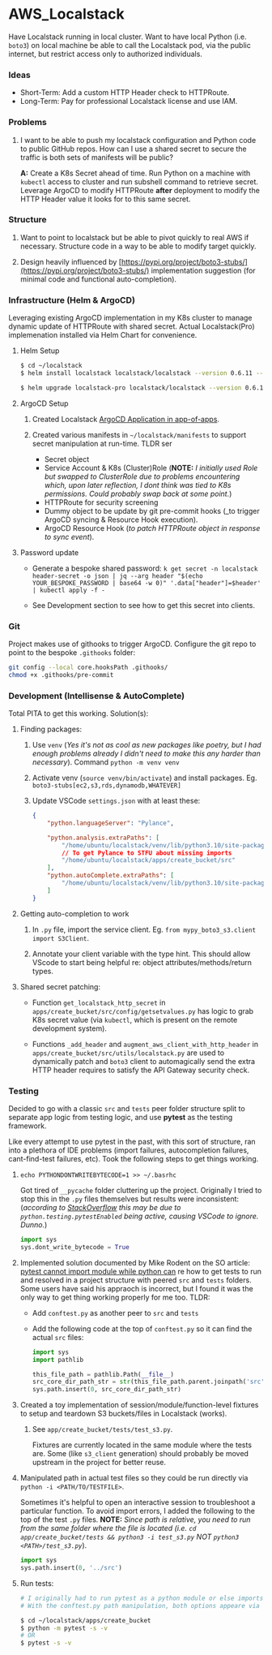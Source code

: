 # AWS_Localstack

Have Localstack running in local cluster. Want to have local Python (i.e. `boto3`) on local machine be able to call the Localstack pod, via the public internet, but restrict access only to authorized individuals. 


### Ideas
- Short-Term: Add a custom HTTP Header check to HTTPRoute. 
- Long-Term: Pay for professional Localstack license and use IAM.


### Problems
1. I want to be able to push my localstack configuration and Python code to public GitHub repos. How can I use a shared secret to secure the traffic is both sets of manifests will be public?

    **A:** Create a K8s Secret ahead of time. Run Python on a machine with `kubectl` access to cluster and run subshell command to retrieve secret. Leverage ArgoCD to modify HTTPRoute **after** deployment to modify the HTTP Header value it looks for to this same secret.


### Structure

1. Want to point to localstack but be able to pivot quickly to real AWS if necessary. Structure code in a way to be able to modify target quickly.

2. Design heavily influenced by [https://pypi.org/project/boto3-stubs/](https://pypi.org/project/boto3-stubs/) implementation suggestion (for minimal code and functional auto-completion).


### Infrastructure (Helm & ArgoCD)

Leveraging existing ArgoCD implementation in my K8s cluster to manage dynamic update of HTTPRoute with shared secret.
Actual Localstack(Pro) implemenation installed via Helm Chart for convenience. 

1. Helm Setup

    ```bash
    $ cd ~/localstack
    $ helm install localstack localstack/localstack --version 0.6.11 --create-namespace --namespace localstack --values helm/pro-values.yaml

    $ helm upgrade localstack-pro localstack/localstack --version 0.6.11 --namespace localstack --values pro-values.yaml
    ```

2. ArgoCD Setup

    1. Created Localstack [ArgoCD Application in app-of-apps](https://github.com/gwright99/ci_cd_for_k8s/blob/main/charts/root-app/templates/localstack.yaml).

    2. Created various manifests in `~/localstack/manifests` to support secret manipulation at run-time. TLDR ser
        - Secret object
        - Service Account & K8s (Cluster)Role (**NOTE:** _I initially used Role but swapped to ClusterRole due to problems encountering which, upon later reflection, I dont think was tied to K8s permissions. Could probably swap back at some point._)
        - HTTPRoute for security screening
        - Dummy object to be update by git pre-commit hooks (_to trigger ArgoCD syncing & Resource Hook execution).
        - ArgoCD Resource Hook (_to patch HTTPRoute object in response to sync event_).

3. Password update

    - Generate a bespoke shared password: `k get secret -n localstack header-secret -o json | jq --arg header "$(echo YOUR_BESPOKE_PASSWORD | base64 -w 0)" '.data["header"]=$header' | kubectl apply -f - `

    - See Development section to see how to get this secret into clients.


### Git

Project makes use of githooks to trigger ArgoCD. Configure the git repo to point to the bespoke `.githooks` folder:

```bash
git config --local core.hooksPath .githooks/
chmod +x .githooks/pre-commit
```


### Development (Intellisense & AutoComplete)

Total PITA to get this working. Solution(s):

1. Finding packages:

    1. Use `venv` (_Yes it's not as cool as new packages like poetry, but I had enough problems already I didn't need to make this any harder than necessary_). Command `python -m venv venv`

    2. Activate venv (`source venv/bin/activate`) and install packages. Eg. `boto3-stubs[ec2,s3,rds,dynamodb,WHATEVER]`

    3. Update VSCode `settings.json` with at least these:
        ```json
        {
            "python.languageServer": "Pylance",

            "python.analysis.extraPaths": [
                "/home/ubuntu/localstack/venv/lib/python3.10/site-packages",
                // To get Pylance to STFU about missing imports
                "/home/ubuntu/localstack/apps/create_bucket/src"
            ],
            "python.autoComplete.extraPaths": [
                "/home/ubuntu/localstack/venv/lib/python3.10/site-packages",
            ]
        }
        ```

2. Getting auto-completion to work

    1. In `.py` file, import the service client. Eg. `from mypy_boto3_s3.client import S3Client`.
    
    2. Annotate your client variable with the type hint. This should allow VScode to start being helpful re: object attributes/methods/return types.

3. Shared secret patching:

    - Function `get_localstack_http_secret` in `apps/create_bucket/src/config/getsetvalues.py` has logic to grab K8s secret value (via `kubectl`, which is present on the remote development system).
    
    - Functions `_add_header` and `augment_aws_client_with_http_header` in `apps/create_bucket/src/utils/localstack.py` are used to dynamically patch and `boto3` client to automagically send the extra HTTP header requires to satisfy the API Gateway security check.
 

### Testing

Decided to go with a classic `src` and `tests` peer folder structure split to separate app logic from testing logic, and use **pytest** as the testing framework. 

Like every attempt to use pytest in the past, with this sort of structure, ran into a plethora of IDE problems (import failures, autocompletion failures, cant-find-test failures, etc). Took the following steps to get things working.

1. `echo PYTHONDONTWRITEBYTECODE=1 >> ~/.basrhc`

    Got tired of `__pycache` folder cluttering up the project. Originally I tried to stop this in the `.py` files themselves but results were inconsistent: (_according to [StackOverflow](https://stackoverflow.com/questions/50752302/python3-pycache-generating-even-if-pythondontwritebytecode-1) this may be due to `python.testing.pytestEnabled` being active, causing VSCode to ignore. Dunno._)

    ```python
    import sys
    sys.dont_write_bytecode = True
    ```

2. Implemented solution documented by Mike Rodent on the SO article: [pytest cannot import module while python can](https://stackoverflow.com/questions/41748464/pytest-cannot-import-module-while-python-can) re how to get tests to run and resolved in a project structure with peered `src` and `tests` folders. Some users have said his appraoch is incorrect, but I found it was the only way to get thing working properly for me too. TLDR:
    - Add `conftest.py` as another peer to `src` and `tests`
    - Add the following code at the top of `conftest.py` so it can find the actual `src` files:

        ```python
        import sys
        import pathlib

        this_file_path = pathlib.Path(__file__)
        src_core_dir_path_str = str(this_file_path.parent.joinpath('src'))
        sys.path.insert(0, src_core_dir_path_str)
        ```

3. Created a toy implementation of session/module/function-level fixtures to setup and teardown S3 buckets/files in Localstack (works). 

    1. See `app/create_bucket/tests/test_s3.py`.
        
        Fixtures are currently located in the same module where the tests are. Some (like `s3_client` generation) should probably be moved upstream in the project for better reuse.

4. Manipulated path in actual test files so they could be run directly via `python -i <PATH/TO/TESTFILE>`.

    Sometimes it's helpful to open an interactive session to troubleshoot a particular function. To avoid import errors, I added the following to the top of the test `.py` files. **NOTE:** _Since path is relative, you need to run from the same folder where the file is located (i.e. `cd app/create_bucket/tests && python3 -i test_s3.py` NOT `python3 <PATH>/test_s3.py`_).

    ```python
    import sys
    sys.path.insert(0, '../src')
    ```

5. Run tests:

    ```bash
    # I originally had to run pytest as a python module or else imports broke. 
    # With the conftest.py path manipulation, both options appeare via now.

    $ cd ~/localstack/apps/create_bucket
    $ python -m pytest -s -v 
    # OR
    $ pytest -s -v
    ```